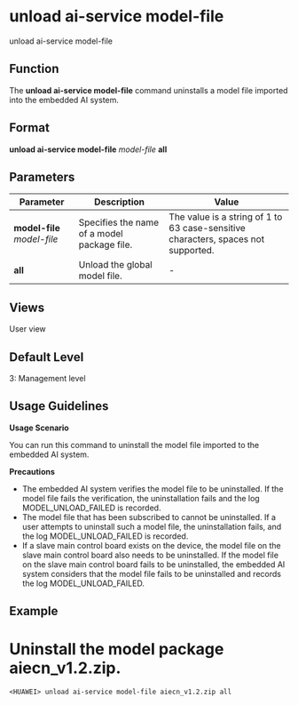 unload ai-service model-file
============================

unload ai-service model-file

Function
--------



The **unload ai-service model-file** command uninstalls a model file imported into the embedded AI system.




Format
------

**unload ai-service model-file** *model-file* **all**


Parameters
----------

| Parameter | Description | Value |
| --- | --- | --- |
| **model-file** *model-file* | Specifies the name of a model package file. | The value is a string of 1 to 63 case-sensitive characters, spaces not supported. |
| **all** | Unload the global model file. | - |



Views
-----

User view


Default Level
-------------

3: Management level


Usage Guidelines
----------------

**Usage Scenario**

You can run this command to uninstall the model file imported to the embedded AI system.

**Precautions**

* The embedded AI system verifies the model file to be uninstalled. If the model file fails the verification, the uninstallation fails and the log MODEL\_UNLOAD\_FAILED is recorded.
* The model file that has been subscribed to cannot be uninstalled. If a user attempts to uninstall such a model file, the uninstallation fails, and the log MODEL\_UNLOAD\_FAILED is recorded.
* If a slave main control board exists on the device, the model file on the slave main control board also needs to be uninstalled. If the model file on the slave main control board fails to be uninstalled, the embedded AI system considers that the model file fails to be uninstalled and records the log MODEL\_UNLOAD\_FAILED.

Example
-------

# Uninstall the model package aiecn\_v1.2.zip.
```
<HUAWEI> unload ai-service model-file aiecn_v1.2.zip all

```